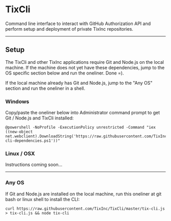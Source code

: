TixCli
======

Command line interface to interact with GitHub Authorization API and perform setup and deployment of private TixInc repositories.

___


Setup
-----

The TixCli and other TixInc applications require Git and Node.js on the local machine.  If the machine does not yet have these dependencies, jump to the OS specific section below and run the oneliner. Done =).

If the local machine already has Git and Node.js, jump to the "Any OS" section and run the oneliner in a shell.



### Windows


Copy/paste the oneliner below into Administrator command prompt to get Git / Node.js and TixCli installed:

    @powershell -NoProfile -ExecutionPolicy unrestricted -Command "iex ((new-object net.webclient).DownloadString('https://raw.githubusercontent.com/TixInc/TixCli/master/powershell/tix-cli-dependencies.ps1'))"



### Linux / OSX

Instructions coming soon...


___


### Any OS

If Git and Node.js are installed on the local machine, run this oneliner at git bash or linux shell to install the CLI:

    curl https://raw.githubusercontent.com/TixInc/TixCli/master/tix-cli.js > tix-cli.js && node tix-cli


